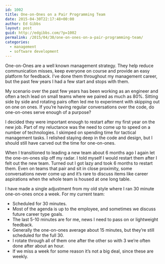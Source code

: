 ```yaml
---
id: 1002
title: One-on-Ones on a Pair Programming Team
date: 2015-04-30T22:17:48+00:00
author: Ed Gibbs
layout: post
guid: http://edgibbs.com/?p=1002
permalink: /2015/04/30/one-on-ones-on-a-pair-programming-team/
categories:
  - management
  - software development
---
```

One-on-Ones are a well known management strategy. They help reduce communication misses, keep everyone on course and provide an easy platform for feedback. I&#8217;ve done them throughout my management career, but the past few years I had a few start and stops with them. 

My scenario over the past few years has been working as an engineer and often a tech lead on small teams where we paired as much as 80%. Sitting side by side and rotating pairs often led me to experiment with skipping out on one on ones. If you&#8217;re having regular conversations over the code, do one-on-ones serve enough of a purpose?

I decided they were important enough to restart after my first year on the new job. Part of my reluctance was the need to come up to speed on a number of technologies. I skimped on spending time for tactical management tasks. I relished staying deep in the code and design, but I should still have carved out the time for one-on-ones.

When I transitioned to leading a new team about 6 months ago I again let the one-on-ones slip off my radar. I told myself I would restart them after I felt out the new team. Turned out I got lazy and took 6 months to restart them. Even on teams that pair and sit in close proximity, some conversations never come up and it&#8217;s rare to discuss items like career aspirations when the whole team is housed at one long table.

I have made a single adjustment from my old style where I ran 30 minute one-on-ones once a week. For my current team:

  * Scheduled for 30 minutes.
  * Most of the agenda is up to the employee, and sometimes we discuss future career type goals.
  * The last 5-10 minutes are for me, news I need to pass on or lightweight feedback.
  * Generally the one-on-ones average about 15 minutes, but they&#8217;re still scheduled for the full 30.
  * I rotate through all of them one after the other so with 3 we&#8217;re often done after about an hour.
  * If we miss a week for some reason it&#8217;s not a big deal, since these are weekly.